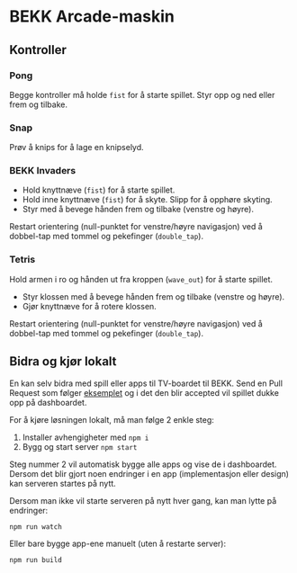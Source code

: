 # BEKK Arcade-maskin

## Kontroller


### Pong

Begge kontroller må holde `fist` for å starte spillet.
Styr opp og ned eller frem og tilbake.


### Snap

Prøv å knips for å lage en knipselyd.

### BEKK Invaders

- Hold knyttnæve (`fist`) for å starte spillet.
- Hold inne knyttnæve (`fist`) for å skyte. Slipp for å opphøre skyting.
- Styr med å bevege hånden frem og tilbake (venstre og høyre).

Restart orientering (null-punktet for venstre/høyre navigasjon) ved å dobbel-tap
med tommel og pekefinger (`double_tap`).


### Tetris

Hold armen i ro og hånden ut fra kroppen (`wave_out`) for å starte spillet.

- Styr klossen med å bevege hånden frem og tilbake (venstre og høyre).
- Gjør knyttnæve for å rotere klossen.

Restart orientering (null-punktet for venstre/høyre navigasjon) ved å dobbel-tap
med tommel og pekefinger (`double_tap`).


## Bidra og kjør lokalt

En kan selv bidra med spill eller apps til TV-boardet til BEKK. Send en Pull
Request som følger [eksemplet](./apps/_example) og i det den blir accepted vil
spillet dukke opp på dashboardet.

For å kjøre løsningen lokalt, må man følge 2 enkle steg:

1. Installer avhengigheter med `npm i`
2. Bygg og start server `npm start`

Steg nummer 2 vil automatisk bygge alle apps og vise de i dashboardet. Dersom
det blir gjort noen endringer i en app (implementasjon eller design) kan
serveren startes på nytt.

Dersom man ikke vil starte serveren på nytt hver gang, kan man lytte på endringer:

```shell
npm run watch
```

Eller bare bygge app-ene manuelt (uten å restarte server):

```shell
npm run build
```
